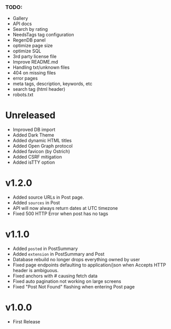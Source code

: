
### TODO:

- Gallery
- API docs
- Search by rating
- NeedsTags tag configuration
- RegenDB panel
- optimize page size
- optimize SQL
- 3rd party license file
- Improve README.md
- Handling txt/unknown files
- 404 on missing files
- error pages
- meta tags, description, keywords, etc
- search tag (html header)
- robots.txt


# Unreleased

- Improved DB import
- Added Dark Theme
- Added dynamic HTML titles
- Added Open Graph protocol
- Added favicon (by Ostrich)
- Added CSRF mitigation
- Added isTTY option


# v1.2.0

- Added source URLs in Post page.
- Added `sources` in Post
- API will now always return dates at UTC timezone
- Fixed 500 HTTP Error when post has no tags


# v1.1.0

- Added `posted` in PostSummary
- Added `extension` in PostSummary and Post
- Database rebuild no longer drops everything owned by user
- Fixed page endpoints defaulting to application/json when Accepts HTTP header is ambiguous.
- Fixed anchors with # causing fetch data
- Fixed auto pagination not working on large screens
- Fixed "Post Not Found" flashing when entering Post page


# v1.0.0

- First Release
